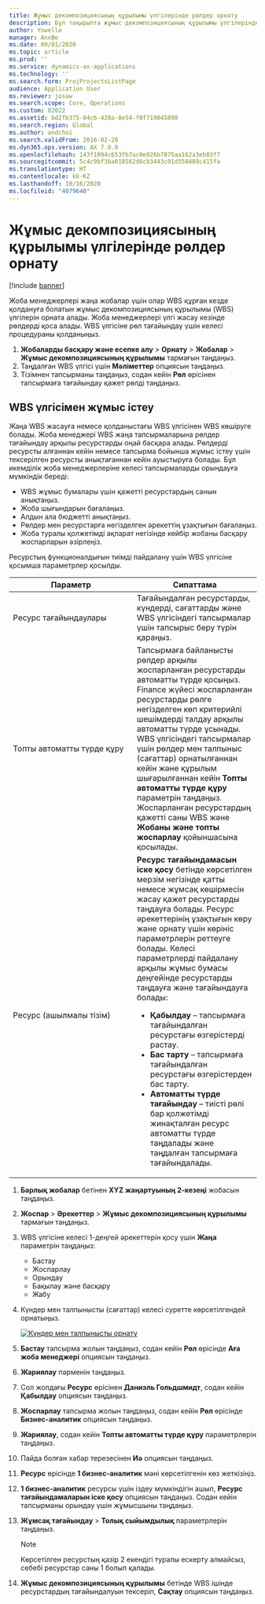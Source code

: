 ```yaml
---
title: Жұмыс декомпозициясының құрылымы үлгілерінде рөлдер орнату
description: Бұл тақырыпта жұмыс декомпозициясының құрылымы үлгілеріндегі рөл ақпаратын орнату туралы ақпарат берілген.
author: Yowelle
manager: AnnBe
ms.date: 09/01/2020
ms.topic: article
ms.prod: ''
ms.service: dynamics-ax-applications
ms.technology: ''
ms.search.form: ProjProjectsListPage
audience: Application User
ms.reviewer: josaw
ms.search.scope: Core, Operations
ms.custom: 82022
ms.assetid: bd2fb375-84c6-428a-8e54-f0f719045898
ms.search.region: Global
ms.author: andchoi
ms.search.validFrom: 2016-02-28
ms.dyn365.ops.version: AX 7.0.0
ms.openlocfilehash: 143f1094c653fb7ac0e026b7875aa162a3eb83f7
ms.sourcegitcommit: 5c4c9bf3ba018562d6cb3443c01d550489c415fa
ms.translationtype: HT
ms.contentlocale: kk-KZ
ms.lasthandoff: 10/16/2020
ms.locfileid: "4079640"
---
```

# <a name="set-up-roles-on-work-breakdown-structure-templates"></a>Жұмыс декомпозициясының құрылымы үлгілерінде рөлдер орнату

[!include [banner](../includes/banner.md)]

Жоба менеджерлері жаңа жобалар үшін олар WBS құрған кезде қолдануға болатын жұмыс декомпозициясының құрылымы (WBS) үлгілерін орната алады. Жоба менеджерлері үлгі жасау кезінде рөлдерді қоса алады. WBS үлгісіне рөл тағайындау үшін келесі процедураны қолданыңыз.

1. **Жобаларды басқару және есепке алу** > **Орнату** > **Жобалар** > **Жұмыс декомпозициясының құрылымы** тармағын таңдаңыз.
2. Таңдалған WBS үлгісі үшін **Мәліметтер** опциясын таңдаңыз.
3. Тізімнен тапсырманы таңдаңыз, содан кейін **Рөл** өрісінен тапсырмаға тағайындау қажет рөлді таңдаңыз.

## <a name="work-with-a-wbs"></a>WBS үлгісімен жұмыс істеу

Жаңа WBS жасауға немесе қолданыстағы WBS үлгісінен WBS көшіруге болады. Жоба менеджері WBS жаңа тапсырмаларына рөлдер тағайындау арқылы ресурстарды оңай басқара алады. Рөлдерді ресурсты алғаннан кейін немесе тапсырма бойынша жұмыс істеу үшін тексерілген ресурсты анықтағаннан кейін ауыстыруға болады. Бұл икемділік жоба менеджерлеріне келесі тапсырмаларды орындауға мүмкіндік береді:

- WBS жұмыс бумалары үшін қажетті ресурстардың санын анықтаңыз.
- Жоба шығындарын бағалаңыз.
- Алдын ала бюджетті анықтаңыз.
- Рөлдер мен ресурстарға негізделген әрекеттің ұзақтығын бағалаңыз.
- Жоба туралы қолжетімді ақпарат негізінде кейбір жобаны басқару жоспарларын әзірлеңіз.

Ресурстың функционалдығын тиімді пайдалану үшін WBS үлгісіне қосымша параметрлер қосылды.

<table>
<colgroup>
<col width="50%" />
<col width="50%" />
</colgroup>
<thead>
<tr class="header">
<th>Параметр</th>
<th>Сипаттама</th>
</tr>
</thead>
<tbody>
<tr class="odd">
<td>Ресурс тағайындаулары</td>
<td>Тағайындалған ресурстарды, күндерді, сағаттарды және WBS үлгісіндегі тапсырмалар үшін тапсырыс беру түрін қараңыз.</td>
</tr>
<tr class="even">
<td>Топты автоматты түрде құру</td>
<td>Тапсырмаға байланысты рөлдер арқылы жоспарланған ресурстарды автоматты түрде қосыңыз. Finance жүйесі жоспарланған ресурстарды рөлге негізделген көп критерийлі шешімдерді талдау арқылы автоматты түрде ұсынады. WBS үлгісіндегі тапсырмалар үшін рөлдер мен талпыныс (сағаттар) орнатылғаннан кейін және құрылым ​​шығарылғаннан кейін <strong>Топты автоматты түрде құру</strong> параметрін таңдаңыз. Жоспарланған ресурстардың қажетті саны WBS және <strong>Жобаны және топты жоспарлау</strong> қойыншасына қосылады.</td>
</tr>
<tr class="odd">
<td>Ресурс (ашылмалы тізім)</td>
<td><strong>Ресурс тағайындамасын іске қосу</strong> бетінде көрсетілген мерзім негізінде қатты немесе жұмсақ көшірмесін жасау қажет ресурстарды таңдауға болады. Ресурс әрекеттерінің ұзақтығын көру және орнату үшін көрініс параметрлерін реттеуге болады. Келесі параметрлерді пайдалану арқылы жұмыс бумасы деңгейінде ресурстарды таңдауға және тағайындауға болады:
<ul>
<li><strong>Қабылдау</strong> – тапсырмаға тағайындалған ресурстағы өзгерістерді растау.</li>
<li><strong>Бас тарту</strong> – тапсырмаға тағайындалған ресурстағы өзгерістерден бас тарту.</li>
<li><strong>Автоматты түрде тағайындау</strong> – тиісті рөлі бар қолжетімді жинақталған ресурс автоматты түрде таңдалады және таңдалған тапсырмаға тағайындалады.</li>
</ul></td>
</tr>
</tbody>
</table>

1. **Барлық жобалар** бетінен **XYZ жаңартуының 2-кезеңі** жобасын таңдаңыз.
2. **Жоспар** > **Әрекеттер** > **Жұмыс декомпозициясының құрылымы** тармағын таңдаңыз.
3. WBS үлгісіне келесі 1-деңгей әрекеттерін қосу үшін **Жаңа** параметрін таңдаңыз:

    - Бастау
    - Жоспарлау
    - Орындау
    - Бақылау және басқару
    - Жабу

4. Күндер мен талпынысты (сағаттар) келесі суретте көрсетілгендей орнатыңыз.

    [![Күндер мен талпынысты орнату](./media/projectresourcing10.jpg)](./media/projectresourcing10.jpg)

5. **Бастау** тапсырма жолын таңдаңыз, содан кейін **Рөл** өрісінде **Аға жоба менеджері** опциясын таңдаңыз.
6. **Жариялау** пәрменін таңдаңыз.
7. Сол жолдағы **Ресурс** өрісінен **Даниэль Гольдшмидт**, содан кейін **Қабылдау** опциясын таңдаңыз.
8. **Жоспарлау** тапсырма жолын таңдаңыз, содан кейін **Рөл** өрісінде **Бизнес-аналитик** опциясын таңдаңыз.
9. **Жариялау**, содан кейін **Топты автоматты түрде құру** параметрлерін таңдаңыз.
10. Пайда болған хабар терезесінен **Иә** опциясын таңдаңыз.
11. **Ресурс** өрісінде **1 бизнес-аналитик** мәні көрсетілгенін көз жеткізіңіз.
12. **1 бизнес-аналитик** ресурсы үшін іздеу мүмкіндігін ашып, **Ресурс тағайындамаларын іске қосу** опциясын таңдаңыз. Содан кейін тапсырманы орындау үшін жұмысшыны таңдаңыз.
13. **Жұмсақ тағайындау** &gt; **Толық сыйымдылық** параметрлерін таңдаңыз.

    > [!NOTE] 
    > Көрсетілген ресурстың қазір 2 екендігі туралы ескерту алмайсыз, себебі ресурстар саны 1 болып қалады.

14. **Жұмыс декомпозициясының құрылымы** бетінде WBS ішінде ресурстардың тағайындалуын тексеріп, **Сақтау** опциясын таңдаңыз.
